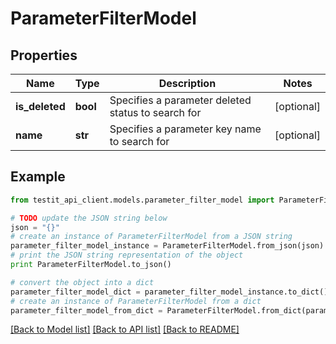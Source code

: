# ParameterFilterModel


## Properties
Name | Type | Description | Notes
------------ | ------------- | ------------- | -------------
**is_deleted** | **bool** | Specifies a parameter deleted status to search for | [optional] 
**name** | **str** | Specifies a parameter key name to search for | [optional] 

## Example

```python
from testit_api_client.models.parameter_filter_model import ParameterFilterModel

# TODO update the JSON string below
json = "{}"
# create an instance of ParameterFilterModel from a JSON string
parameter_filter_model_instance = ParameterFilterModel.from_json(json)
# print the JSON string representation of the object
print ParameterFilterModel.to_json()

# convert the object into a dict
parameter_filter_model_dict = parameter_filter_model_instance.to_dict()
# create an instance of ParameterFilterModel from a dict
parameter_filter_model_from_dict = ParameterFilterModel.from_dict(parameter_filter_model_dict)
```
[[Back to Model list]](../README.md#documentation-for-models) [[Back to API list]](../README.md#documentation-for-api-endpoints) [[Back to README]](../README.md)


